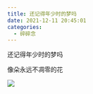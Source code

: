 ```yaml
---
title: 还记得年少时的梦吗
date: 2021-12-11 20:45:01
categories:
  - 碎碎念
---
```


还记得年少时的梦吗

像朵永远不凋零的花

![](1.jpg)